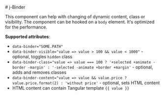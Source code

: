 # j-Binder

This component can help with changing of dynamic content, class or visibility. The component can be hooked on a `body` element. It's optimized for the performance.

__Supported attributes__:

- `data-binder="SOME.PATH"`
- `data-binder-visible="value => value > 100 && value < 1000"` - optional, toggles `hidden` class
- `data-binder-class="value => value === 100 ? '+selected +animate -border -margin' : '-selected -animate +border +margin'` - optional, adds and removes classes
- `data-binder-content="value => value && value.price ? value.price.format(2) : 'without price'` - optional, sets HTML content
- HTML content can contain Tangular template `{{ value }}`